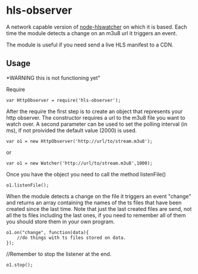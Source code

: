 hls-observer
===============

A network capable version of <a href="http://github.com/marc-ferrer/node-hlswatcher">node-hlswatcher</a> on which it is based. Each time the module detects a change on an m3u8 url it triggers an event.

The module is useful if you need send a live HLS manifest to a CDN.


## Usage ####################################################################

*WARNING this is not functioning yet"

Require

	var HttpObserver = require('hls-observer');

After the require the first step is to create an object that represents your http observer.
The constructor requires a url to the m3u8 file you want to watch over.
A second parameter can be used to set the polling interval (in ms),
if not proivided the default value (2000) is used.

	var o1 = new HttpObserver('http://url/to/stream.m3u8');

or

	var o1 = new Watcher('http://url/to/stream.m3u8',1000);

Once you have the object you need to call the method listenFile()

	o1.listenFile();

When the module detects a change on the file it triggers an event "change" and returns
an array containing the names of the ts files that have been created since the last time.
Note that just the last created files are send, not all the ts files including the last ones,
if you need to remember all of them you should store them in your own program.

	o1.on("change", function(data){
		//do things with ts files stored on data.
	});

//Remember to stop the listener at the end.

	o1.stop();
